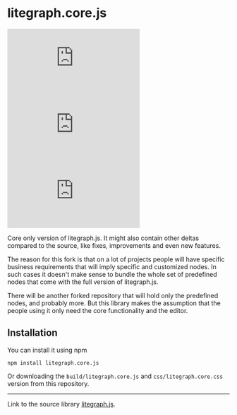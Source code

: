# litegraph.core.js

![npm](https://img.shields.io/npm/v/litegraph.core.js) ![GitHub](https://img.shields.io/github/license/mikeandtherest/litegraph.core.js) ![npm bundle size](https://img.shields.io/bundlephobia/min/litegraph.core.js)

Core only version of litegraph.js. It might also contain other deltas compared to the source, like fixes, improvements and even new features.

The reason for this fork is that on a lot of projects people will have specific business requirements that will imply specific and customized nodes. In such cases it doesn't make sense to bundle the whole set of predefined nodes that come with the full version of litegraph.js.

There will be another forked repository that will hold only the predefined nodes, and probably more.
But this library makes the assumption that the people using it only need the core functionality and the editor.

## Installation

You can install it using npm 
```
npm install litegraph.core.js
```

Or downloading the ```build/litegraph.core.js``` and ```css/litegraph.core.css``` version from this repository.

---

Link to the source library [litegraph.js](https://github.com/jagenjo/litegraph.js).
